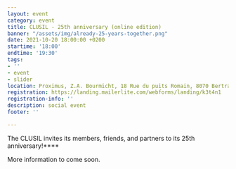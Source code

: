 ```yaml
---
layout: event
category: event
title: CLUSIL - 25th anniversary (online edition)
banner: "/assets/img/already-25-years-together.png"
date: 2021-10-20 18:00:00 +0200
startime: '18:00'
endtime: '19:30'
tags:
- ''
- event
- slider
location: Proximus, Z.A. Bourmicht, 18 Rue du puits Romain, 8070 Bertrange
registration: https://landing.mailerlite.com/webforms/landing/k3t4n1
registration-info: ''
description: social event
footer: ''

---
```

The CLUSIL invites its members, friends, and partners to its 25th anniversary!****

More information to come soon.